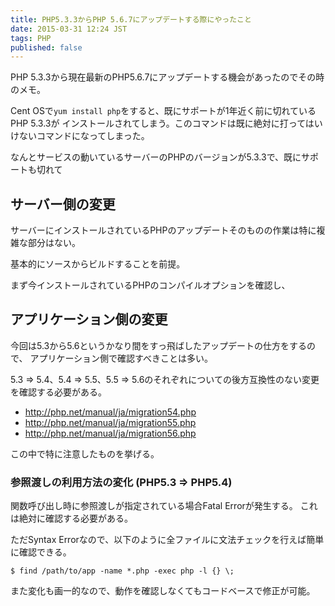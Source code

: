 ```yaml
---
title: PHP5.3.3からPHP 5.6.7にアップデートする際にやったこと
date: 2015-03-31 12:24 JST
tags: PHP
published: false
---
```


PHP 5.3.3から現在最新のPHP5.6.7にアップデートする機会があったのでその時のメモ。

Cent OSで`yum install php`をすると、既にサポートが1年近く前に切れているPHP 5.3.3が
インストールされてしまう。このコマンドは既に絶対に打ってはいけないコマンドになってしまった。

なんとサービスの動いているサーバーのPHPのバージョンが5.3.3で、既にサポートも切れて


## サーバー側の変更

サーバーにインストールされているPHPのアップデートそのものの作業は特に複雑な部分はない。

基本的にソースからビルドすることを前提。

まず今インストールされているPHPのコンパイルオプションを確認し、

## アプリケーション側の変更

今回は5.3から5.6というかなり間をすっ飛ばしたアップデートの仕方をするので、
アプリケーション側で確認すべきことは多い。

5.3 => 5.4、5.4 => 5.5、5.5 => 5.6のそれぞれについての後方互換性のない変更を確認する必要がある。

* http://php.net/manual/ja/migration54.php
* http://php.net/manual/ja/migration55.php
* http://php.net/manual/ja/migration56.php

この中で特に注意したものを挙げる。

### 参照渡しの利用方法の変化 (PHP5.3 => PHP5.4)

関数呼び出し時に参照渡しが指定されている場合Fatal Errorが発生する。
これは絶対に確認する必要がある。




ただSyntax Errorなので、以下のように全ファイルに文法チェックを行えば簡単に確認できる。

```
$ find /path/to/app -name *.php -exec php -l {} \;
```

また変化も画一的なので、動作を確認しなくてもコードベースで修正が可能。

### 
